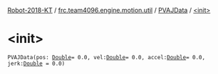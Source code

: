 [Robot-2018-KT](../../index.md) / [frc.team4096.engine.motion.util](../index.md) / [PVAJData](index.md) / [&lt;init&gt;](./-init-.md)

# &lt;init&gt;

`PVAJData(pos: `[`Double`](https://kotlinlang.org/api/latest/jvm/stdlib/kotlin/-double/index.html)` = 0.0, vel: `[`Double`](https://kotlinlang.org/api/latest/jvm/stdlib/kotlin/-double/index.html)` = 0.0, accel: `[`Double`](https://kotlinlang.org/api/latest/jvm/stdlib/kotlin/-double/index.html)` = 0.0, jerk: `[`Double`](https://kotlinlang.org/api/latest/jvm/stdlib/kotlin/-double/index.html)` = 0.0)`